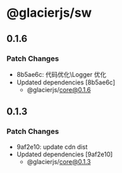 # @glacierjs/sw

## 0.1.6

### Patch Changes

- 8b5ae6c: 代码优化\Logger 优化
- Updated dependencies [8b5ae6c]
  - @glacierjs/core@0.1.6

## 0.1.3

### Patch Changes

- 9af2e10: update cdn dist
- Updated dependencies [9af2e10]
  - @glacierjs/core@0.1.3
